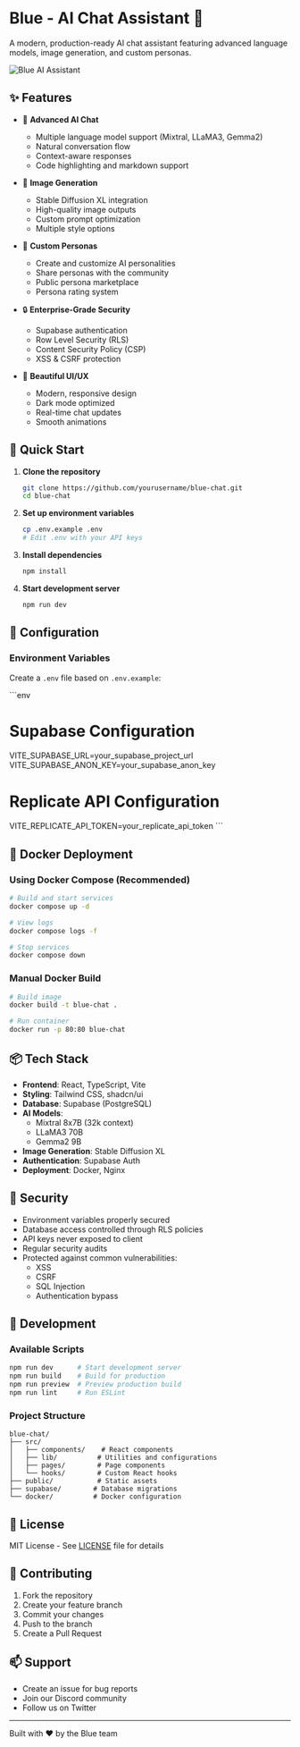 # Blue - AI Chat Assistant 🤖

A modern, production-ready AI chat assistant featuring advanced language models, image generation, and custom personas.

![Blue AI Assistant](https://images.unsplash.com/photo-1676299081847-5bb90e138489?q=80&w=2070&auto=format&fit=crop)

## ✨ Features

- 🧠 **Advanced AI Chat**
  - Multiple language model support (Mixtral, LLaMA3, Gemma2)
  - Natural conversation flow
  - Context-aware responses
  - Code highlighting and markdown support

- 🎨 **Image Generation**
  - Stable Diffusion XL integration
  - High-quality image outputs
  - Custom prompt optimization
  - Multiple style options

- 👥 **Custom Personas**
  - Create and customize AI personalities
  - Share personas with the community
  - Public persona marketplace
  - Persona rating system

- 🔒 **Enterprise-Grade Security**
  - Supabase authentication
  - Row Level Security (RLS)
  - Content Security Policy (CSP)
  - XSS & CSRF protection

- 💅 **Beautiful UI/UX**
  - Modern, responsive design
  - Dark mode optimized
  - Real-time chat updates
  - Smooth animations

## 🚀 Quick Start

1. **Clone the repository**
   ```bash
   git clone https://github.com/yourusername/blue-chat.git
   cd blue-chat
   ```

2. **Set up environment variables**
   ```bash
   cp .env.example .env
   # Edit .env with your API keys
   ```

3. **Install dependencies**
   ```bash
   npm install
   ```

4. **Start development server**
   ```bash
   npm run dev
   ```

## 🔧 Configuration

### Environment Variables

Create a `.env` file based on `.env.example`:

\`\`\`env
# Supabase Configuration
VITE_SUPABASE_URL=your_supabase_project_url
VITE_SUPABASE_ANON_KEY=your_supabase_anon_key

# Replicate API Configuration
VITE_REPLICATE_API_TOKEN=your_replicate_api_token
\`\`\`

## 🐳 Docker Deployment

### Using Docker Compose (Recommended)

```bash
# Build and start services
docker compose up -d

# View logs
docker compose logs -f

# Stop services
docker compose down
```

### Manual Docker Build

```bash
# Build image
docker build -t blue-chat .

# Run container
docker run -p 80:80 blue-chat
```

## 📦 Tech Stack

- **Frontend**: React, TypeScript, Vite
- **Styling**: Tailwind CSS, shadcn/ui
- **Database**: Supabase (PostgreSQL)
- **AI Models**: 
  - Mixtral 8x7B (32k context)
  - LLaMA3 70B
  - Gemma2 9B
- **Image Generation**: Stable Diffusion XL
- **Authentication**: Supabase Auth
- **Deployment**: Docker, Nginx

## 🔐 Security

- Environment variables properly secured
- Database access controlled through RLS policies
- API keys never exposed to client
- Regular security audits
- Protected against common vulnerabilities:
  - XSS
  - CSRF
  - SQL Injection
  - Authentication bypass

## 🧪 Development

### Available Scripts

```bash
npm run dev      # Start development server
npm run build    # Build for production
npm run preview  # Preview production build
npm run lint     # Run ESLint
```

### Project Structure

```
blue-chat/
├── src/
│   ├── components/    # React components
│   ├── lib/          # Utilities and configurations
│   ├── pages/        # Page components
│   └── hooks/        # Custom React hooks
├── public/           # Static assets
├── supabase/        # Database migrations
└── docker/          # Docker configuration
```

## 📝 License

MIT License - See [LICENSE](LICENSE) file for details

## 🤝 Contributing

1. Fork the repository
2. Create your feature branch
3. Commit your changes
4. Push to the branch
5. Create a Pull Request

## 📫 Support

- Create an issue for bug reports
- Join our Discord community
- Follow us on Twitter

---

Built with ❤️ by the Blue team